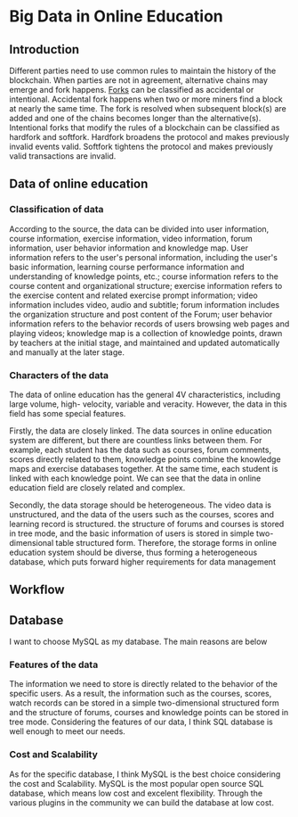 # Big Data in Online Education  
## Introduction
Different parties need to use common rules to maintain the history of the blockchain. When parties are not in agreement, alternative chains may emerge and fork happens. [Forks](https://en.wikipedia.org/wiki/Fork_(blockchain)#Hard_fork) can be classified as accidental or intentional. Accidental fork happens when two or more miners find a block at nearly the same time. The fork is resolved when subsequent block(s) are added and one of the chains becomes longer than the alternative(s). Intentional forks that modify the rules of a blockchain can be classified as hardfork and softfork. Hardfork broadens the protocol and makes previously invalid events valid. Softfork tightens the protocol and makes previously valid transactions are invalid.
## Data of online education
### Classification of data
According to the source, the data can be divided into user information, course information, exercise information, video information, forum information, user behavior information and knowledge map. User information refers to the user's personal information, including the user's basic information, learning course performance information and understanding of knowledge points, etc.; course information refers to the course content and organizational structure; exercise information refers to the exercise content and related exercise prompt information; video information includes video, audio and subtitle; forum information includes the organization structure and post content of the Forum; user behavior information refers to the behavior records of users browsing web pages and playing videos; knowledge map is a collection of knowledge points, drawn by teachers at the initial stage, and maintained and updated automatically and manually at the later stage.
### Characters of the data
The data of online education has the general 4V characteristics, including large volume, high- velocity, variable and veracity. However, the data in this field has some special features. 

Firstly, the data are closely linked. The data sources in online education system are different, but there are countless links between them. For example, each student has the data such as courses, forum comments, scores directly related to them, knowledge points combine the knowledge maps and exercise databases together. At the same time, each student is linked with each knowledge point. We can see that the data in online education field are closely related and complex.

Secondly, the data storage should be heterogeneous. The video data is unstructured, and the data of the users such as the courses, scores and learning record is structured. the structure of forums and courses is stored in tree mode, and the basic information of users is stored in simple two-dimensional table structured form. Therefore, the storage forms in online education system should be diverse, thus forming a heterogeneous database, which puts forward higher requirements for data management
## Workflow
## Database
I want to choose MySQL as my database. The main reasons are below
### Features of the data
The information we need to store is directly related to the behavior of the specific users. As a result, the information such as the courses, scores, watch records can be stored in a simple two-dimensional structured form and the structure of forums, courses and knowledge points can be stored in tree mode. Considering the features of our data, I think SQL database is well enough to meet our needs.
### Cost and Scalability
As for the specific database, I think MySQL is the best choice considering the cost and Scalability. MySQL is the most popular open source SQL database, which means low cost and excelent flexibility. Through the various plugins in the community we can build the database at low cost.
